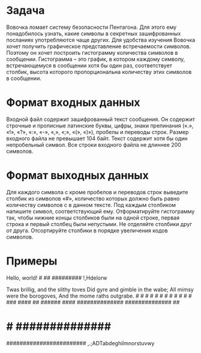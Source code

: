 # Задача

Вовочка ломает систему безопасности Пентагона. Для этого ему понадобилось узнать,
какие символы в секретных зашифрованных посланиях употребляются чаще других.
Для удобства изучения Вовочка хочет получить графическое представление встречаемости символов.
Поэтому он хочет построить гистограмму количества символов в сообщении.
Гистограмма – это график, в котором каждому символу, встречающемуся в сообщении хотя бы один раз,
соответствует столбик, высота которого пропорциональна количеству этих символов в сообщении.

# Формат входных данных

Входной файл содержит зашифрованный текст сообщения. Он содержит строчные и прописные латинские буквы,
цифры, знаки препинания («.», «!», «?», «:», «-», «,», «;», «(», «)»), пробелы и переводы строк.
Размер входного файла не превышает 104 байт. Текст содержит хотя бы один непробельный символ.
Все строки входного файла не длиннее 200 символов.


# Формат выходных данных

Для каждого символа c кроме пробелов и переводов строк выведите столбик из символов «#»,
количество которых должно быть равно количеству символов c в данном тексте.
Под каждым столбиком напишите символ, соответствующий ему.
Отформатируйте гистограмму так, чтобы нижние концы столбиков были на одной строке,
первая строка и первый столбец были непустыми. Не отделяйте столбики друг от друга.
Отсортируйте столбики в порядке увеличения кодов символов.


#  Примеры


   Hello, world!
        #
        ##
   #########
   !,Hdelorw


   Twas brillig, and the slithy toves
   Did gyre and gimble in the wabe;
   All mimsy were the borogoves,
   And the mome raths outgrabe.
    	    #
            #
            #
            #
            #
            #         #
            #  #      #
         #  # ###  ####
         ## ###### ####
         ##############
         ##############  ##
   #  #  ############## ###
   ########################
   ,.;ADTabdeghilmnorstuvwy

